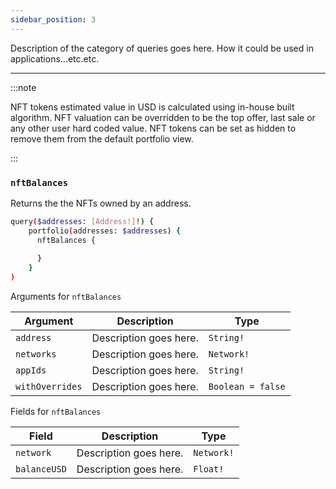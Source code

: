 ```yaml
---
sidebar_position: 3
---
```


Description of the category of queries goes here. How it could be used in applications...etc.etc.


---

:::note

NFT tokens estimated value in USD is calculated using in-house built algorithm. NFT valuation can be overridden to be the top offer, last sale or any other user hard coded value. NFT tokens can be set as hidden to remove them from the default portfolio view.

:::

### `nftBalances`

Returns the the NFTs owned by an address.

```sh
query($addresses: [Address!]!) {
    portfolio(addresses: $addresses) {
      nftBalances {
        
      }
    }
)
```

Arguments for `nftBalances`

| Argument      | Description | Type |
| ----------- | ----------- | ----------- |
| `address`      | Description goes here.       | `String!` | 
| `networks`      | Description goes here.       | `Network!` | 
| `appIds`      | Description goes here.       | `String!` | 
| `withOverrides`      | Description goes here.       | `Boolean = false` | 

Fields for `nftBalances`

| Field      | Description | Type |
| ----------- | ----------- | ----------- |
| `network`      | Description goes here.       | `Network!`       |
| `balanceUSD`      | Description goes here.       | `Float!` | 